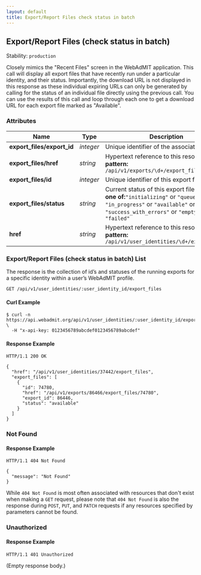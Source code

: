 ```yaml
---
layout: default
title: Export/Report Files check status in batch
---
```


<!-- WARNING: This is an automatically generated file.  Do not modify directly.  See script/generate-docs. -->

<h2><a name="resource-export_files_check_batch">Export/Report Files (check status in batch)</a></h2>

<p>Stability: <code>production</code></p>

<p>Closely mimics the &quot;Recent Files&quot; screen in the WebAdMIT application.  This call will display all export files that have recently run under a particular identity, and their status.  Importantly, the download URL is not displayed in this response as these individual expiring URLs can only be generated by calling for the status of an individual file directly using the previous call.  You can use the results of this call and loop through each one to get a download URL for each export file marked as &quot;Available&quot;.</p>


<h3>Attributes</h3>

<table><thead>
<tr>
<th>Name</th>
<th>Type</th>
<th>Description</th>
<th>Example</th>
</tr>
</thead><tbody>
<tr>
<td><strong>export_files/export_id</strong></td>
<td><em>integer</em></td>
<td>Unique identifier of the associated export.</td>
<td><code>86446</code></td>
</tr>
<tr>
<td><strong>export_files/href</strong></td>
<td><em>string</em></td>
<td>Hypertext reference to this resource.<br/> <strong>pattern:</strong> <code>/api/v1/exports/\d+/export_files/\d+</code></td>
<td><code>&quot;/api/v1/exports/86466/export_files/74780&quot;</code></td>
</tr>
<tr>
<td><strong>export_files/id</strong></td>
<td><em>integer</em></td>
<td>Unique identifier of this export file.</td>
<td><code>74780</code></td>
</tr>
<tr>
<td><strong>export_files/status</strong></td>
<td><em>string</em></td>
<td>Current status of this export file.<br/> <strong>one of:</strong><code>&quot;initializing&quot;</code> or <code>&quot;queued&quot;</code> or <code>&quot;in_progress&quot;</code> or <code>&quot;available&quot;</code> or <code>&quot;success_with_errors&quot;</code> or <code>&quot;empty_list&quot;</code> or <code>&quot;failed&quot;</code></td>
<td><code>&quot;available&quot;</code></td>
</tr>
<tr>
<td><strong>href</strong></td>
<td><em>string</em></td>
<td>Hypertext reference to this resource.<br/> <strong>pattern:</strong> <code>/api/v1/user_identities/\d+/export_files</code></td>
<td><code>&quot;/api/v1/user_identities/37442/export_files&quot;</code></td>
</tr>
</tbody></table>

<h3><a name="link-GET-export_files_check_batch-/api/v1/user_identities/:user_identity_id/export_files">Export/Report Files (check status in batch) List</a></h3>

<p>The response is the collection of id’s and statuses of the running exports for a specific identity within a user’s WebAdMIT profile.</p>

<pre><code>GET /api/v1/user_identities/:user_identity_id/export_files
</code></pre>

<h4>Curl Example</h4>

<pre lang="bash"><code>$ curl -n https://api.webadmit.org/api/v1/user_identities/:user_identity_id/export_files \
  -H &quot;x-api-key: 0123456789abcdef0123456789abcdef&quot;
</code></pre>

<h4>Response Example</h4>

<pre><code>HTTP/1.1 200 OK
</code></pre>

<pre lang="json"><code>{
  &quot;href&quot;: &quot;/api/v1/user_identities/37442/export_files&quot;,
  &quot;export_files&quot;: [
    {
      &quot;id&quot;: 74780,
      &quot;href&quot;: &quot;/api/v1/exports/86466/export_files/74780&quot;,
      &quot;export_id&quot;: 86446,
      &quot;status&quot;: &quot;available&quot;
    }
  ]
}
</code></pre>

<h3>Not Found</h3>

<h4>Response Example</h4>

<pre><code>HTTP/1.1 404 Not Found
</code></pre>

<pre lang="json"><code>{
  &quot;message&quot;: &quot;Not Found&quot;
}
</code></pre>

<p>While <code>404 Not Found</code> is most often associated with resources that don&#39;t exist when making a <code>GET</code> request, please note that <code>404 Not Found</code> is also the response during <code>POST</code>, <code>PUT</code>, and <code>PATCH</code> requests if any resources specified by parameters cannot be found.</p>

<h3>Unauthorized</h3>

<h4>Response Example</h4>

<pre><code>HTTP/1.1 401 Unauthorized
</code></pre>

<p>(Empty response body.)</p>

